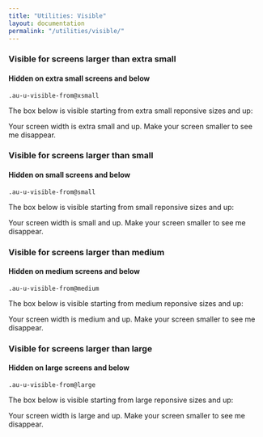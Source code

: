 ```yaml
---
title: "Utilities: Visible"
layout: documentation
permalink: "/utilities/visible/"
---
```


<div class="au-c-content">

### Visible for screens larger than extra small
#### Hidden on extra small screens and below

`.au-u-visible-from@xsmall`

The box below is visible starting from extra small reponsive sizes and up:
<div class="au-o-box au-d-component au-u-visible-from@xsmall">
  <p>Your screen width is extra small and up. Make your screen smaller to see me disappear.</p>
</div>

### Visible for screens larger than small
#### Hidden on small screens and below

`.au-u-visible-from@small`

The box below is visible starting from small reponsive sizes and up:
<div class="au-o-box au-d-component au-u-visible-from@small">
  <p>Your screen width is small and up. Make your screen smaller to see me disappear.</p>
</div>

### Visible for screens larger than medium
#### Hidden on medium screens and below

`.au-u-visible-from@medium`

The box below is visible starting from medium reponsive sizes and up:
<div class="au-o-box au-d-component au-u-visible-from@medium">
  <p>Your screen width is medium and up. Make your screen smaller to see me disappear.</p>
</div>

### Visible for screens larger than large
#### Hidden on large screens and below

`.au-u-visible-from@large`

The box below is visible starting from large reponsive sizes and up:
<div class="au-o-box au-d-component au-u-visible-from@large">
  <p>Your screen width is large and up. Make your screen smaller to see me disappear.</p>
</div>

</div>
